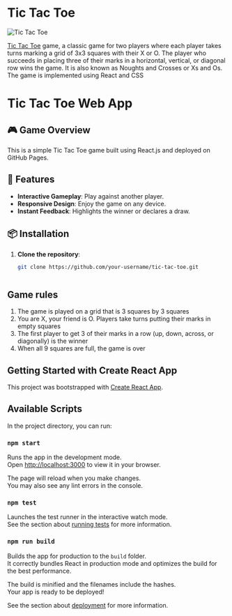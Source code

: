 
# Tic Tac Toe
![Tic Tac Toe](https://res.cloudinary.com/deizvfuha/image/upload/v1721916435/Screenshot_2024-07-25_193636_twzjcr.png)


[Tic Tac Toe](https://AkashKobal.github.io/tic-tac-toe/) game, a classic game for two players where each player takes turns marking a grid of 3x3 squares with their X or O. The player who succeeds in placing three of their marks in a horizontal, vertical, or diagonal row wins the game. It is also known as Noughts and Crosses or Xs and Os. The game is implemented using React and CSS

# Tic Tac Toe Web App

## 🎮 Game Overview
This is a simple Tic Tac Toe game built using React.js and deployed on GitHub Pages. 

## 🚀 Features
- **Interactive Gameplay**: Play against another player.
- **Responsive Design**: Enjoy the game on any device.
- **Instant Feedback**: Highlights the winner or declares a draw.

## 📦 Installation
1. **Clone the repository**:
   ```bash
   git clone https://github.com/your-username/tic-tac-toe.git



## Game rules

1. The game is played on a grid that is 3 squares by 3 squares
2. You are X, your friend is O. Players take turns putting their marks in empty squares
3. The first player to get 3 of their marks in a row (up, down, across, or diagonally) is the winner
4. When all 9 squares are full, the game is over

## Getting Started with Create React App

This project was bootstrapped with [Create React App](https://github.com/facebook/create-react-app).

## Available Scripts

In the project directory, you can run:

### `npm start`

Runs the app in the development mode.\
Open [http://localhost:3000](http://localhost:3000) to view it in your browser.

The page will reload when you make changes.\
You may also see any lint errors in the console.

### `npm test`

Launches the test runner in the interactive watch mode.\
See the section about [running tests](https://facebook.github.io/create-react-app/docs/running-tests) for more information.

### `npm run build`

Builds the app for production to the `build` folder.\
It correctly bundles React in production mode and optimizes the build for the best performance.

The build is minified and the filenames include the hashes.\
Your app is ready to be deployed!

See the section about [deployment](https://facebook.github.io/create-react-app/docs/deployment) for more information.
